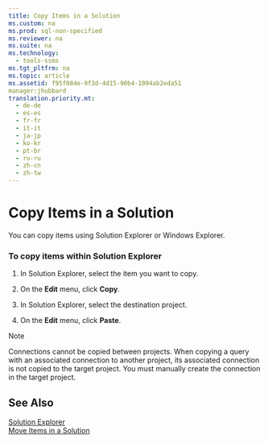 ```yaml
---
title: Copy Items in a Solution
ms.custom: na
ms.prod: sql-non-specified
ms.reviewer: na
ms.suite: na
ms.technology: 
  - tools-ssms
ms.tgt_pltfrm: na
ms.topic: article
ms.assetid: f95f084e-9f3d-4d15-90b4-1094ab2eda51
manager:jhubbard
translation.priority.mt: 
  - de-de
  - es-es
  - fr-fr
  - it-it
  - ja-jp
  - ko-kr
  - pt-br
  - ru-ru
  - zh-cn
  - zh-tw
---
```

# Copy Items in a Solution
You can copy items using Solution Explorer or Windows Explorer.  
  
### To copy items within Solution Explorer  
  
1.  In Solution Explorer, select the item you want to copy.  
  
2.  On the **Edit** menu, click **Copy**.  
  
3.  In Solution Explorer, select the destination project.  
  
4.  On the **Edit** menu, click **Paste**.  
  
> [!NOTE]  
> Connections cannot be copied between projects. When copying a query with an associated connection to another project, its associated connection is not copied to the target project. You must manually create the connection in the target project.  
  
## See Also  
[Solution Explorer](../content/Solution-Explorer.md)  
[Move Items in a Solution](../content/Move-Items-in-a-Solution.md)  
  
